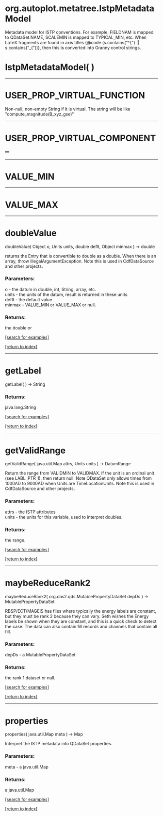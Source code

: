 # org.autoplot.metatree.IstpMetadataModel

Metadata model for ISTP conventions.  For example, FIELDNAM is mapped to QDataSet.NAME, SCALEMIN is 
 mapped to TYPICAL_MIN, etc.  When LaTeX fragments are found in axis titles 
 {@code (s.contains("^{") || s.contains("_{"))}, then this is converted 
 into Granny control strings.

# IstpMetadataModel( )


***
<a name="USER_PROP_VIRTUAL_FUNCTION"></a>
# USER_PROP_VIRTUAL_FUNCTION

Non-null, non-empty String if it is virtual.  The string will be like "compute_magnitude(B_xyz_gse)"

***
<a name="USER_PROP_VIRTUAL_COMPONENT_"></a>
# USER_PROP_VIRTUAL_COMPONENT_



***
<a name="VALUE_MIN"></a>
# VALUE_MIN



***
<a name="VALUE_MAX"></a>
# VALUE_MAX



***
<a name="doubleValue"></a>
# doubleValue
doubleValue( Object o, Units units, double deflt, Object minmax ) &rarr; double

returns the Entry that is convertible to double as a double.
 When there is an array, throw IllegalArgumentException.
 Note this is used in CdfDataSource and other projects.

### Parameters:
o - the datum in double, int, String, array, etc.
<br>units - the units of the datum, result is returned in these units.
<br>deflt - the default value
<br>minmax - VALUE_MIN or VALUE_MAX or null.

### Returns:
the double or

<a href="https://github.com/autoplot/dev/search?q=doubleValue&unscoped_q=doubleValue">[search for examples]</a>

<a href="https://github.com/autoplot/documentation/blob/master/javadoc/index-all.md">[return to index]</a>

***
<a name="getLabel"></a>
# getLabel
getLabel(  ) &rarr; String



### Returns:
java.lang.String


<a href="https://github.com/autoplot/dev/search?q=getLabel&unscoped_q=getLabel">[search for examples]</a>

<a href="https://github.com/autoplot/documentation/blob/master/javadoc/index-all.md">[return to index]</a>

***
<a name="getValidRange"></a>
# getValidRange
getValidRange( java.util.Map attrs, Units units ) &rarr; DatumRange

Return the range from VALIDMIN to VALIDMAX.  If the unit is an ordinal unit (see LABL_PTR_1), then return null.
 Note QDataSet only allows times from 1000AD to 9000AD when Units are TimeLocationUnits.
 Note this is used in CdfDataSource and other projects.

### Parameters:
attrs - the ISTP attributes
<br>units - the units for this variable, used to interpret doubles.

### Returns:
the range.

<a href="https://github.com/autoplot/dev/search?q=getValidRange&unscoped_q=getValidRange">[search for examples]</a>

<a href="https://github.com/autoplot/documentation/blob/master/javadoc/index-all.md">[return to index]</a>

***
<a name="maybeReduceRank2"></a>
# maybeReduceRank2
maybeReduceRank2( org.das2.qds.MutablePropertyDataSet depDs ) &rarr; MutablePropertyDataSet

RBSP/ECT/MAGEIS has files where typically the energy labels are
 constant, but they must be rank 2 because they can vary.  Seth 
 wishes the Energy labels be shown when they are constant, and this 
 is a quick check to detect the case.  The data can also contain
 fill records and channels that contain all fill.

### Parameters:
depDs - a MutablePropertyDataSet

### Returns:
the rank 1 dataset or null.

<a href="https://github.com/autoplot/dev/search?q=maybeReduceRank2&unscoped_q=maybeReduceRank2">[search for examples]</a>

<a href="https://github.com/autoplot/documentation/blob/master/javadoc/index-all.md">[return to index]</a>

***
<a name="properties"></a>
# properties
properties( java.util.Map meta ) &rarr; Map

Interpret the ISTP metadata into QDataSet properties.

### Parameters:
meta - a java.util.Map

### Returns:
a java.util.Map


<a href="https://github.com/autoplot/dev/search?q=properties&unscoped_q=properties">[search for examples]</a>

<a href="https://github.com/autoplot/documentation/blob/master/javadoc/index-all.md">[return to index]</a>

